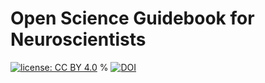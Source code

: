 # Open Science Guidebook for Neuroscientists 

[![license: CC BY 4.0](https://img.shields.io/badge/license-CC_BY_4.0-lightgrey.svg)](https://creativecommons.org/licenses/by/4.0/)
% [![DOI](https://zenodo.org/badge/DOI/10.5281/zenodo.7662732.svg)](https://doi.org/10.5281/zenodo.7662732)
